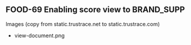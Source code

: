 ## FOOD-69 Enabling score view to BRAND_SUPP

Images (copy from static.trustrace.net to static.trustrace.com)

-   view-document.png
